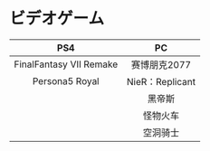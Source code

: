 # ビデオゲーム
PS4  | PC  
 :----: | :----: 
 FinalFantasy VII Remake  | 赛博朋克2077 
 Persona5 Royal  | NieR：Replicant
 | | 黑帝斯
 | | 怪物火车
 | | 空洞骑士
